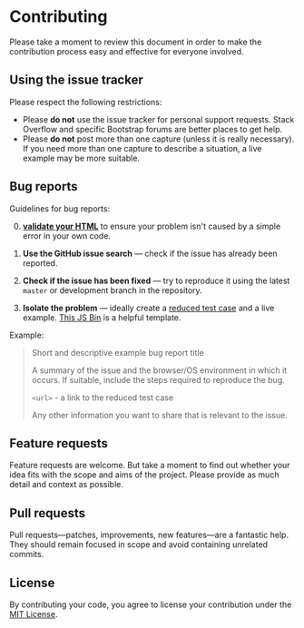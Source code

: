 # Contributing

Please take a moment to review this document in order to make the contribution process easy and effective for everyone involved.


## Using the issue tracker

Please respect the following restrictions:

* Please **do not** use the issue tracker for personal support requests.  Stack Overflow and specific Bootstrap forums are better places to get help.
* Please **do not** post more than one capture (unless it is really necessary). If you need more than one capture to describe a situation, a live example may be more suitable.


## Bug reports

Guidelines for bug reports:

0. **[validate your HTML](https://html5.validator.nu/)** to ensure your problem isn't caused by a simple error in your own code.
  
1. **Use the GitHub issue search** &mdash; check if the issue has already been reported.
  
2. **Check if the issue has been fixed** &mdash; try to reproduce it using the latest `master` or development branch in the repository.
  
3. **Isolate the problem** &mdash; ideally create a [reduced test case](https://css-tricks.com/reduced-test-cases/) and a live example. 
   [This JS Bin](https://jsbin.com/nilopib/edit?html,output) is a helpful template.

Example:

> Short and descriptive example bug report title
>
> A summary of the issue and the browser/OS environment in which it occurs. If
> suitable, include the steps required to reproduce the bug.
>
> `<url>` - a link to the reduced test case
>
> Any other information you want to share that is relevant to the issue.


## Feature requests

Feature requests are welcome. But take a moment to find out whether your idea
fits with the scope and aims of the project.
Please provide as much detail and context as possible.


## Pull requests

Pull requests—patches, improvements, new features—are a fantastic
help. They should remain focused in scope and avoid containing unrelated
commits.


## License

By contributing your code, you agree to license your contribution under the [MIT License](LICENSE.txt).
